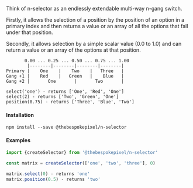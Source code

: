 
Think of n-selector as an endlessly extendable multi-way n-gang switch.

Firstly, it allows the selection of a position by the position of an option in a primary index and then returns a value or an array of all the options that fall under that position.

Secondly, it allows selection by a simple scalar value (0.0 to 1.0) and can return a value or an array of the options at that position.

```
       0.00 ... 0.25 ... 0.50 ... 0.75 ... 1.00
        |--------|--------|--------|--------|
Primary |    One    |    Two    |   Three   |
Gang +1 |    Red    |   Green   |    Blue   |
Gang +2 |       One       |       Two       |

select('one') - returns ['One', 'Red', 'One']
select(2) - returns ['Two', 'Green', 'One']
position(0.75) - returns ['Three', 'Blue', 'Two']
```


#### Installation

```shell
npm install --save @thebespokepixel/n-selector
```

#### Examples

```javascript
import {createSelector} from '@thebespokepixel/n-selector'

const matrix = createSelector(['one', 'two', 'three'], 0)

matrix.select(0) - returns 'one'
matrix.position(0.5) - returns 'two'
```
